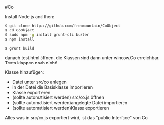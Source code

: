 #Co

Install Node.js and then:

```sh
$ git clone https://github.com/freemountain/CoObject
$ cd CoObject
$ sudo npm -g install grunt-cli buster
$ npm install
```

```
$ grunt build
```

danach test.html öffnen. die Klassen sind dann unter window.Co erreichbar.
Tests klappen noch nicht!

Klasse hinzufügen:

- Datei unter src/co anlegen
- in der Datei die Basisklasse importieren
- Klasse exportieren
- (sollte automatisiert werden) src/co.js öffnen
- (sollte automatisiert werden)angelegte Datei importieren
- (sollte automatisiert werden)Klasse exportieren

Alles was in src/co.js exportiert wird, ist das "public Interface" von Co
